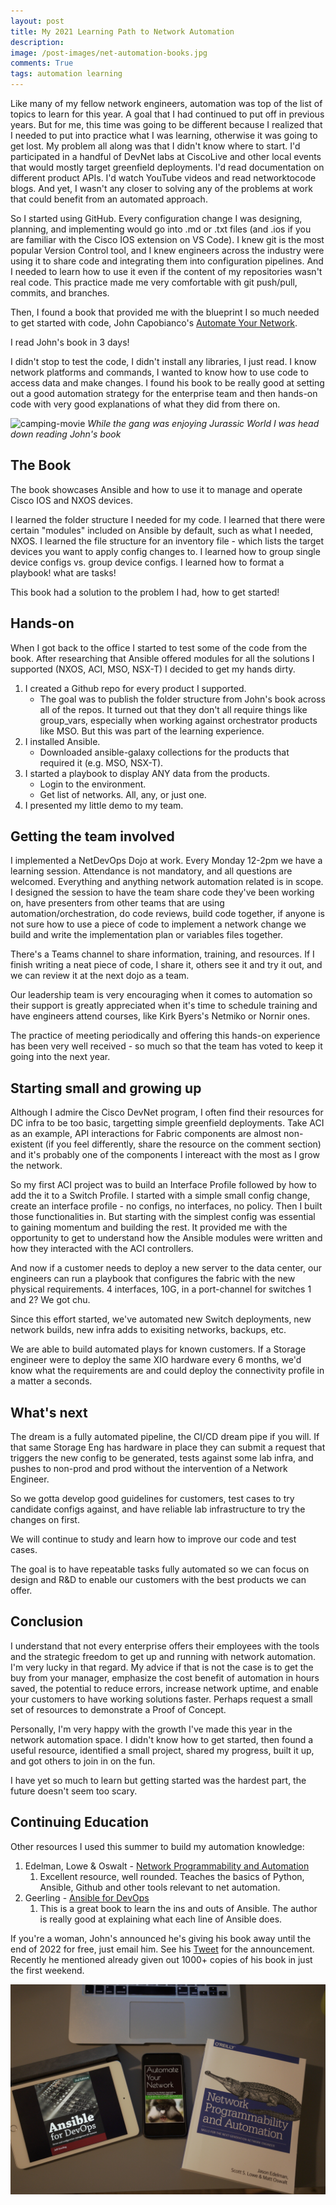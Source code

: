 ```yaml
---
layout: post
title: My 2021 Learning Path to Network Automation
description: 
image: /post-images/net-automation-books.jpg
comments: True
tags: automation learning
---
```



Like many of my fellow network engineers, automation was top of the list of topics to learn for this year. A goal that I had continued to put off in previous years. But for me, this time was going to be different because I realized that I needed to put into practice what I was learning, otherwise it was going to get lost. My problem all along was that I didn't know where to start. I'd participated in a handful of DevNet labs at CiscoLive and other local events that would mostly target greenfield deployments. I'd read documentation on different product APIs. I'd watch YouTube videos and read networktocode blogs. And yet, I wasn't any closer to solving any of the problems at work that could benefit from an automated approach.

So I started using GitHub. Every configuration change I was designing, planning, and implementing would go into .md or .txt files (and .ios if you are familiar with the Cisco IOS extension on VS Code). I knew git is the most popular Version Control tool, and I knew engineers across the industry were using it to share code and integrating them into configuration pipelines. And I needed to learn how to use it even if the content of my repositories wasn't real code. This practice made me very comfortable with git push/pull, commits, and branches.

Then, I found a book that provided me with the blueprint I so much needed to get started with code, John Capobianco's [Automate Your Network](https://smile.amazon.com/Automate-Your-Network-Introducing-Enterprise-ebook/dp/B07PKDNL78).

I read John's book in 3 days! 

I didn't stop to test the code, I didn't install any libraries, I just read. I know network platforms and commands, I wanted to know how to use code to access data and make changes. I found his book to be really good at setting out a good automation strategy for the enterprise team and then hands-on code with very good explanations of what they did from there on.

![camping-movie](/post-images/campsite-movie.jpg)
*While the gang was enjoying Jurassic World I was head down reading John's book*


## The Book
The book showcases Ansible and how to use it to manage and operate Cisco IOS and NXOS devices.

I learned the folder structure I needed for my code. I learned that there were certain "modules" included on Ansible by default, such as what I needed, NXOS. I learned the file structure for an inventory file - which lists the target devices you want to apply config changes to. I learned how to group single device configs vs. group device configs. I learned how to format a playbook! what are tasks! 

This book had a solution to the problem I had, how to get started!

## Hands-on

When I got back to the office I started to test some of the code from the book. After researching that Ansible offered modules for all the solutions I supported (NXOS, ACI, MSO, NSX-T) I decided to get my hands dirty.

1. I created a Github repo for every product I supported.
   * The goal was to publish the folder structure from John's book across all of the repos. It turned out that they don't all require things like group_vars, especially when working against orchestrator products like MSO. But this was part of the learning experience.
2. I installed Ansible.
   * Downloaded ansible-galaxy collections for the products that required it (e.g. MSO, NSX-T).
3. I started a playbook to display ANY data from the products.
   * Login to the environment.
   * Get list of networks. All, any, or just one. 
4. I presented my little demo to my team.

## Getting the team involved

I implemented a NetDevOps Dojo at work. Every Monday 12-2pm we have a learning session. Attendance is not mandatory, and all questions are welcomed. Everything and anything network automation related is in scope. I designed the session to have the team share code they've been working on, have presenters from other teams that are using automation/orchestration, do code reviews, build code together, if anyone is not sure how to use a piece of code to implement a network change we build and write the implementation plan or variables files together.

There's a Teams channel to share information, training, and resources. If I finish writing a neat piece of code, I share it, others see it and try it out, and we can review it at the next dojo as a team.

Our leadership team is very encouraging when it comes to automation so their support is greatly appreciated when it's time to schedule training and have engineers attend courses, like Kirk Byers's Netmiko or Nornir ones.

The practice of meeting periodically and offering this hands-on experience has been very well received - so much so that the team has voted to keep it going into the next year.


## Starting small and growing up

Although I admire the Cisco DevNet program, I often find their resources for DC infra to be too basic, targetting simple greenfield deployments. Take ACI as an example, API interactions for Fabric components are almost non-existent (if you feel differently, share the resource on the comment section) and it's probably one of the components I intereact with the most as I grow the network.

So my first ACI project was to build an Interface Profile followed by how to add the it to a Switch Profile. I started with a simple small config change, create an interface profile - no configs, no interfaces, no policy. Then I built those functionalities in. But starting with the simplest config was essential to gaining momentum and building the rest. It provided me with the opportunity to get to understand how the Ansible modules were written and how they interacted with the ACI controllers.

And now if a customer needs to deploy a new server to the data center, our engineers can run a playbook that configures the fabric with the new physical requirements. 4 interfaces, 10G, in a port-channel for switches 1 and 2? We got chu.

Since this effort started, we've automated new Switch deployments, new network builds, new infra adds to exisiting networks, backups, etc.

We are able to build automated plays for known customers. If a Storage engineer were to deploy the same XIO hardware every 6 months, we'd know what the requirements are and could deploy the connectivity profile in a matter a seconds.

## What's next

The dream is a fully automated pipeline, the CI/CD dream pipe if you will. If that same Storage Eng has hardware in place they can submit a request that triggers the new config to be generated, tests against some lab infra, and pushes to non-prod and prod without the intervention of a Network Engineer.

So we gotta develop good guidelines for customers, test cases to try candidate configs against, and have reliable lab infrastructure to try the changes on first.

We will continue to study and learn how to improve our code and test cases.

The goal is to have repeatable tasks fully automated so we can focus on design and R&D to enable our customers with the best products we can offer. 

## Conclusion

I understand that not every enterprise offers their employees with the tools and the strategic freedom to get up and running with network automation. I'm very lucky in that regard. My advice if that is not the case is to get the buy from your manager, emphasize the cost benefit of automation in hours saved, the potential to reduce errors, increase network uptime, and enable your customers to have working solutions faster. Perhaps request a small set of resources to demonstrate a Proof of Concept.

Personally, I'm very happy with the growth I've made this year in the network automation space. I didn't know how to get started, then found a useful resource, identified a small project, shared my progress, built it up, and got others to join in on the fun.

I have yet so much to learn but getting started was the hardest part, the future doesn't seem too scary.

## Continuing Education

Other resources I used this summer to build my automation knowledge: 

1. Edelman, Lowe & Oswalt - [Network Programmability and Automation](https://smile.amazon.com/Network-Programmability-Automation-Next-Generation-Engineer/dp/1491931256)
   1. Excellent resource, well rounded. Teaches the basics of Python, Ansible, Github and other tools relevant to net automation.
2. Geerling - [Ansible for DevOps](https://smile.amazon.com/Ansible-DevOps-Server-configuration-management-ebook/dp/B08FBLVVFG)
   1. This is a great book to learn the ins and outs of Ansible. The author is really good at explaining what each line of Ansible does.

If you're a woman, John's announced he's giving his book away until the end of 2022 for free, just email him. See his [Tweet](https://twitter.com/John_Capobianco/status/1473782314526195718) for the announcement. Recently he mentioned already given out 1000+ copies of his book in just the first weekend.

![net-automation-books](/post-images/net-automation-books.jpg)

